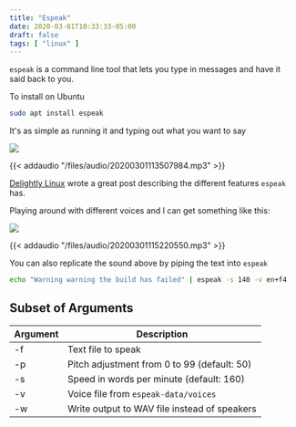 ```yaml
---
title: "Espeak"
date: 2020-03-01T10:33:33-05:00
draft: false
tags: [ "linux" ]
---
```


`espeak` is a command line tool that lets you type in messages and have it said back to you.

To install on Ubuntu

```bash
sudo apt install espeak
```

It's as simple as running it and typing out what you want to say

![](/files/images/20200301113507984.png)

{{< addaudio "/files/audio/20200301113507984.mp3" >}}

[Delightly Linux](https://delightlylinux.wordpress.com/2015/03/23/linux-has-voice-with-espeak/) wrote a great post describing the different features `espeak` has.

Playing around with different voices and I can get something like this:

![](/files/images/20200301115220550.png)

{{< addaudio "/files/audio/20200301115220550.mp3" >}}

You can also replicate the sound above by piping the text into `espeak`

```bash
echo "Warning warning the build has failed" | espeak -s 140 -v en+f4
```

## Subset of Arguments

| Argument | Description                                  |
| -------- | -------------------------------------------- |
| -f       | Text file to speak                           |
| -p       | Pitch adjustment from 0 to 99 (default: 50)  |
| -s       | Speed in words per minute (default: 160)     |
| -v       | Voice file from `espeak-data/voices`         |
| -w       | Write output to WAV file instead of speakers |

